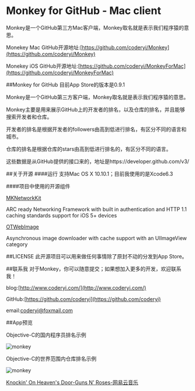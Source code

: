 # Monkey for GitHub - Mac client



Monkey是一个GitHub第三方Mac客户端，Monkey取名就是表示我们程序猿的意思。

 

Monekey Mac GitHub开源地址:[https://github.com/coderyi/Monkey](https://github.com/coderyi/Monkey)

Monekey iOS GitHub开源地址:[https://github.com/coderyi/MonkeyForMac](https://github.com/coderyi/MonkeyForMac)



##Monkey for GitHub
目前App Store的版本是0.9.1

Monkey是一个GitHub第三方客户端，Monkey取名就是表示我们程序猿的意思。

Monkey主要是用来展示GitHub上的开发者的排名，以及仓库的排名，并且能够搜索开发者和仓库。

开发者的排名是根据开发者的followers由高到低进行排名，有区分不同的语言和城市。

仓库的排名是根据仓库的stars由高到低进行排名的，有区分不同的语言。

这些数据是从GitHub提供的接口来的，地址是https://developer.github.com/v3/


##关于开源
####运行
支持Mac OS X 10.10.1；目前我使用的是Xcode6.3



####项目中使用的开源组件


[MKNetworkKit](https://github.com/MugunthKumar/MKNetworkKit)

ARC ready Networking Framework with built in authentication and HTTP 1.1 caching standards support for iOS 5+ devices


[OTWebImage](https://github.com/rs/SDWebImage)

Asynchronous image downloader with cache support with an UIImageView category




##LICENSE
此开源项目可以用来做任何事情除了原封不动的分发到App Store。







##联系我
对于Monkey，你可以随意提交；如果想加入更多的开发，欢迎联系我！

blog:[http://www.coderyi.com/](http://www.coderyi.com/)

GitHub:[https://github.com/coderyi](https://github.com/coderyi)

email:coderyi@foxmail.com


##App预览

Objective-C的国内程序员排名示例

![monkey](http://7u2k5i.com1.z0.glb.clouddn.com/monkey_5s2.png?imageMogr2/thumbnail/!40p) 



Objective-C的世界范围内仓库排名示例

![monkey](http://7u2k5i.com1.z0.glb.clouddn.com/monkey_5s5.png?imageMogr2/thumbnail/!40p) 

[Knockin' On Heaven's Door-Guns N' Roses-网易云音乐](http://music.163.com/#/song?id=18095057)
